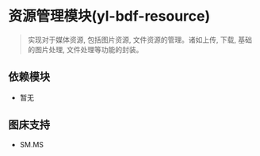 # 资源管理模块(yl-bdf-resource)

> 实现对于媒体资源, 包括图片资源, 文件资源的管理。诸如上传, 下载, 基础的图片处理, 文件处理等功能的封装。

## 依赖模块

- 暂无

## 图床支持

- SM.MS